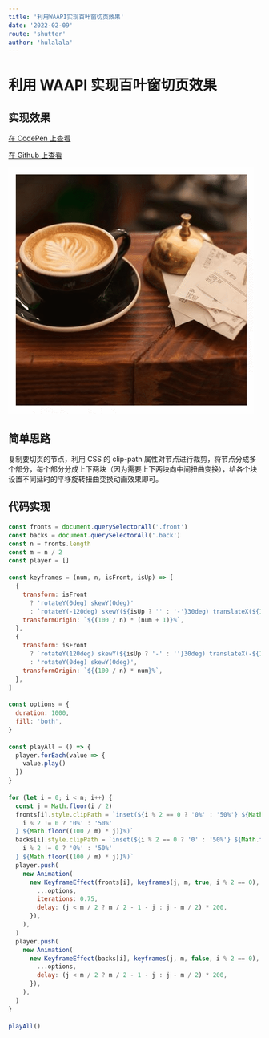 ```yaml
---
title: '利用WAAPI实现百叶窗切页效果'
date: '2022-02-09'
route: 'shutter'
author: 'hulalala'
---
```


# 利用 WAAPI 实现百叶窗切页效果

## 实现效果

[在 CodePen 上查看](https://codepen.io/hulalala/pen/VwrpMBy)

[在 Github 上查看](https://github.com/hulala1a/shutter_example)

![百叶窗](../static/images/shutter.gif)

## 简单思路

复制要切页的节点，利用 CSS 的 clip-path 属性对节点进行裁剪，将节点分成多个部分，每个部分分成上下两块（因为需要上下两块向中间扭曲变换），给各个块设置不同延时的平移旋转扭曲变换动画效果即可。

## 代码实现

```javascript
const fronts = document.querySelectorAll('.front')
const backs = document.querySelectorAll('.back')
const n = fronts.length
const m = n / 2
const player = []

const keyframes = (num, n, isFront, isUp) => [
  {
    transform: isFront
      ? 'rotateY(0deg) skewY(0deg)'
      : `rotateY(-120deg) skewY(${isUp ? '' : '-'}30deg) translateX(${100 / n}%)`,
    transformOrigin: `${(100 / n) * (num + 1)}%`,
  },
  {
    transform: isFront
      ? `rotateY(120deg) skewY(${isUp ? '-' : ''}30deg) translateX(-${100 / n}%)`
      : 'rotateY(0deg) skewY(0deg)',
    transformOrigin: `${(100 / n) * num}%`,
  },
]

const options = {
  duration: 1000,
  fill: 'both',
}

const playAll = () => {
  player.forEach(value => {
    value.play()
  })
}

for (let i = 0; i < n; i++) {
  const j = Math.floor(i / 2)
  fronts[i].style.clipPath = `inset(${i % 2 == 0 ? '0%' : '50%'} ${Math.floor(100 - (100 / m) * (j + 1))}% ${
    i % 2 != 0 ? '0%' : '50%'
  } ${Math.floor((100 / m) * j)}%)`
  backs[i].style.clipPath = `inset(${i % 2 == 0 ? '0' : '50%'} ${Math.floor(100 - (100 / m) * (j + 1))}% ${
    i % 2 != 0 ? '0%' : '50%'
  } ${Math.floor((100 / m) * j)}%)`
  player.push(
    new Animation(
      new KeyframeEffect(fronts[i], keyframes(j, m, true, i % 2 == 0), {
        ...options,
        iterations: 0.75,
        delay: (j < m / 2 ? m / 2 - 1 - j : j - m / 2) * 200,
      }),
    ),
  )
  player.push(
    new Animation(
      new KeyframeEffect(backs[i], keyframes(j, m, false, i % 2 == 0), {
        ...options,
        delay: (j < m / 2 ? m / 2 - 1 - j : j - m / 2) * 200,
      }),
    ),
  )
}

playAll()
```
